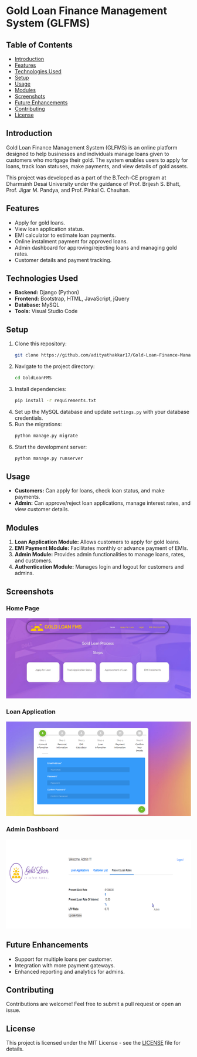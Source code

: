 # Gold Loan Finance Management System (GLFMS)

## Table of Contents
- [Introduction](#introduction)
- [Features](#features)
- [Technologies Used](#technologies-used)
- [Setup](#setup)
- [Usage](#usage)
- [Modules](#modules)
- [Screenshots](#screenshots)
- [Future Enhancements](#future-enhancements)
- [Contributing](#contributing)
- [License](#license)

## Introduction
Gold Loan Finance Management System (GLFMS) is an online platform designed to help businesses and individuals manage loans given to customers who mortgage their gold. The system enables users to apply for loans, track loan statuses, make payments, and view details of gold assets.

This project was developed as a part of the B.Tech-CE program at Dharmsinh Desai University under the guidance of Prof. Brijesh S. Bhatt, Prof. Jigar M. Pandya, and Prof. Pinkal C. Chauhan.

## Features
- Apply for gold loans.
- View loan application status.
- EMI calculator to estimate loan payments.
- Online instalment payment for approved loans.
- Admin dashboard for approving/rejecting loans and managing gold rates.
- Customer details and payment tracking.

## Technologies Used
- **Backend:** Django (Python)
- **Frontend:** Bootstrap, HTML, JavaScript, jQuery
- **Database:** MySQL
- **Tools:** Visual Studio Code

## Setup
1. Clone this repository:
   ```bash
   git clone https://github.com/adityathakkar17/Gold-Loan-Finance-Management-System.git
   ```
2. Navigate to the project directory:
   ```bash
   cd GoldLoanFMS
   ```
3. Install dependencies:
   ```bash
   pip install -r requirements.txt
   ```
4. Set up the MySQL database and update `settings.py` with your database credentials.
5. Run the migrations:
   ```bash
   python manage.py migrate
   ```
6. Start the development server:
   ```bash
   python manage.py runserver
   ```

## Usage
- **Customers:** Can apply for loans, check loan status, and make payments.
- **Admin:** Can approve/reject loan applications, manage interest rates, and view customer details.

## Modules
1. **Loan Application Module:** Allows customers to apply for gold loans.
2. **EMI Payment Module:** Facilitates monthly or advance payment of EMIs.
3. **Admin Module:** Provides admin functionalities to manage loans, rates, and customers.
4. **Authentication Module:** Manages login and logout for customers and admins.

## Screenshots
### Home Page
![Home Page](static/images/home_page.png)

### Loan Application
![Loan Application](static/images/loan_application.png)

### Admin Dashboard
![Admin Dashboard](static/images/admin_dashboard.png)

## Future Enhancements
- Support for multiple loans per customer.
- Integration with more payment gateways.
- Enhanced reporting and analytics for admins.

## Contributing
Contributions are welcome! Feel free to submit a pull request or open an issue.

## License
This project is licensed under the MIT License - see the [LICENSE](LICENSE) file for details.
